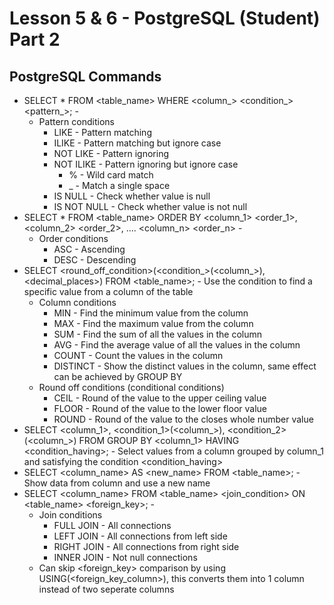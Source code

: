 # Lesson 5 & 6 - PostgreSQL (Student) Part 2

## PostgreSQL Commands
- SELECT * FROM <table_name> WHERE <column_> <condition_> <pattern_>; -
  - Pattern conditions
    - LIKE - Pattern matching
    - ILIKE - Pattern matching but ignore case
    - NOT LIKE - Pattern ignoring
    - NOT ILIKE - Pattern ignoring but ignore case
      - % - Wild card match
      - _ - Match a single space
    - IS NULL - Check whether value is null
    - IS NOT NULL - Check whether value is not null
- SELECT * FROM <table_name> ORDER BY <column_1> <order_1>, <column_2> <order_2>, .... <column_n> <order_n> -
  - Order conditions
    - ASC - Ascending
    - DESC - Descending
- SELECT <round_off_condition>(<condition_>(<column_>), <decimal_places>) FROM <table_name>; - Use the condition to find a specific value from a column of the table
  - Column conditions
    - MIN - Find the minimum value from the column
    - MAX - Find the maximum value from the column
    - SUM - Find the sum of all the values in the column
    - AVG - Find the average value of all the values in the column
    - COUNT - Count the values in the column
    - DISTINCT - Show the distinct values in the column, same effect can be achieved by GROUP BY
  - Round off conditions (conditional conditions)
    - CEIL - Round of the value to the upper ceiling value
    - FLOOR - Round of the value to the lower floor value
    - ROUND - Round of the value to the closes whole number value
- SELECT <column_1>, <condition_1>(<column_>), <condition_2>(<column_>) FROM <table> GROUP BY <column_1> HAVING <condition_having>; - Select values from a column grouped by column_1 and satisfying the condition <condition_having>
- SELECT <column_name> AS <new_name> FROM <table_name>; - Show data from column and use a new name
- SELECT <column_name> FROM <table_name> <join_condition> ON <table_name> <foreign_key>; -
  - Join conditions
    - FULL JOIN - All connections
    - LEFT JOIN - All connections from left side
    - RIGHT JOIN - All connections from right side
    - INNER JOIN - Not null connections
  - Can skip <foreign_key> comparison by using USING(<foreign_key_column>), this converts them into 1 column instead of two seperate columns